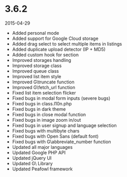 # 3.6.2

2015-04-29

- Added personal mode
- Added support for Google Cloud storage
- Added drag select to select multiple items in listings
- Added duplicate upload detector (IP + MD5)
- Added custom hook for <head> section
- Improved storages handling
- Improved storage class
- Improved queue class
- Improved list item style
- Improved G\truncate function
- Improved G\fetch_url function
- Fixed list item selection flicker
- Fixed bugs in modal form inputs (severe bugs)
- Fixed bugs in class.l10n.php
- Fixed bugs in dark theme
- Fixed bugs in close modal function
- Fixed bugs in image zoom in/out
- Fixed bugs in user signup and language selection
- Fixed bugs with multibyte chars
- Fixed bugs with Open Sans (default font)
- Fixed bugs with G\abbreviate_number function
- Updated all major languages
- Updated Google PHP API
- Updated jQuery UI
- Updated G\ Library
- Updated Peafowl framework
